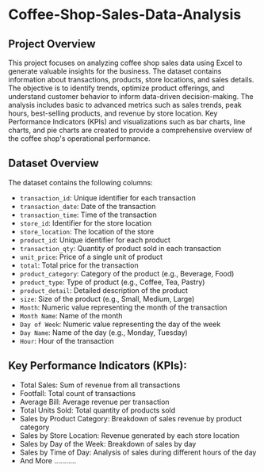 # Coffee-Shop-Sales-Data-Analysis

## Project Overview

This project focuses on analyzing coffee shop sales data using Excel to generate valuable insights for the business. The dataset contains information about transactions, products, store locations, and sales details. The objective is to identify trends, optimize product offerings, and understand customer behavior to inform data-driven decision-making. The analysis includes basic to advanced metrics such as sales trends, peak hours, best-selling products, and revenue by store location. Key Performance Indicators (KPIs) and visualizations such as bar charts, line charts, and pie charts are created to provide a comprehensive overview of the coffee shop's operational performance.

## Dataset Overview

The dataset contains the following columns:

- `transaction_id`: Unique identifier for each transaction
- `transaction_date`: Date of the transaction
- `transaction_time`: Time of the transaction
- `store_id`: Identifier for the store location
- `store_location`: The location of the store
- `product_id`: Unique identifier for each product
- `transaction_qty`: Quantity of product sold in each transaction
- `unit_price`: Price of a single unit of product
- `total`: Total price for the transaction
- `product_category`: Category of the product (e.g., Beverage, Food)
- `product_type`: Type of product (e.g., Coffee, Tea, Pastry)
- `product_detail`: Detailed description of the product
- `size`: Size of the product (e.g., Small, Medium, Large)
- `Month`: Numeric value representing the month of the transaction
- `Month Name`: Name of the month
- `Day of Week`: Numeric value representing the day of the week
- `Day Name`: Name of the day (e.g., Monday, Tuesday)
- `Hour`: Hour of the transaction

## Key Performance Indicators (KPIs):

- Total Sales: Sum of revenue from all transactions
- Footfall: Total count of transactions
- Average Bill: Average revenue per transaction
- Total Units Sold: Total quantity of products sold
- Sales by Product Category: Breakdown of sales revenue by product category 
- Sales by Store Location: Revenue generated by each store location
- Sales by Day of the Week: Breakdown of sales by day
- Sales by Time of Day: Analysis of sales during different hours of the day
- And More ...........
